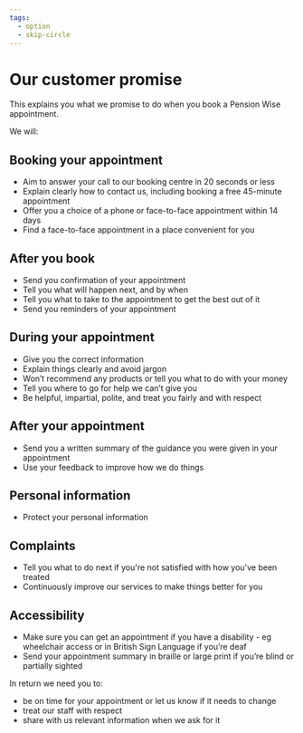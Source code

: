 ```yaml
---
tags:
  - option
  - skip-circle
---
```


# Our customer promise

This explains you what we promise to do when you book a Pension Wise appointment.

We will:

## Booking your appointment

- Aim to answer your call to our booking centre in 20 seconds or less
- Explain clearly how to contact us, including booking a free 45-minute appointment 
- Offer you a choice of a phone or face-to-face appointment within 14 days    
- Find a face-to-face appointment in a place convenient for you

## After you book

- Send you confirmation of your appointment
- Tell you what will happen next, and by when
- Tell you what to take to the appointment to get the best out of it
- Send you reminders of your appointment

## During your appointment

- Give you the correct information
- Explain things clearly and avoid jargon 
- Won’t recommend any products or tell you what to do with your money
- Tell you where to go for help we can’t give you 
- Be helpful, impartial, polite, and treat you fairly and with respect

## After your appointment

- Send you a written summary of the guidance you were given in your appointment
- Use your feedback to improve how we do things

## Personal information

- Protect your personal information

## Complaints

- Tell you what to do next if you're not satisfied with how you've been treated
- Continuously improve our services to make things better for you 

## Accessibility

- Make sure you can get an appointment if you have a disability - eg wheelchair access or in British Sign Language if you’re deaf
- Send your appointment summary in braille or large print if you’re blind or partially sighted

In return we need you to:

- be on time for your appointment or let us know if it needs to change 
- treat our staff with respect
- share with us relevant information when we ask for it
